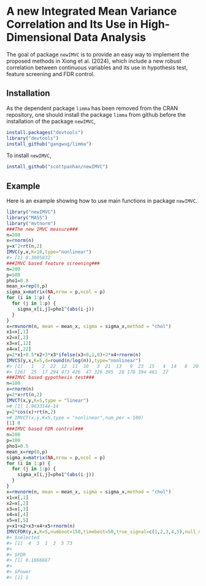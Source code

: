 # A new Integrated Mean Variance Correlation and Its Use in High-Dimensional Data Analysis
The goal of package `newIMVC` is to provide an easy way to implement the proposed methods in Xiong et al. (2024), which include a new robust correlation between continuous variables and its use in hypothesis test, feature screening and FDR control.
## Installation
As the dependent package `limma` has been removed from the CRAN repository, one should install the package `limma` from github before the installation of the package `newIMVC`,
```R
install.packages("devtools")
library("devtools")
install_github("gangwug/limma")
```
To install `newIMVC`,
```R
install_github("scottpanhan/newIMVC")
```
## Example
Here is an example showing how to use main functions in package `newIMVC`.
```R
library("newIMVC")
library("MASS")
library("mvtnorm")
###The new IMVC measure###
n=200
x=rnorm(n)
y=x^2+rt(n,2)
IMVC(y,x,K=10,type="nonlinear")
#> [1] 0.3005832
###IMVC based feature screening###
n=200
p=500
pho1=0.8
mean_x=rep(0,p)
sigma_x=matrix(NA,nrow = p,ncol = p)
for (i in 1:p) {
  for (j in 1:p) {
    sigma_x[i,j]=pho1^(abs(i-j))
  }
}
x=rmvnorm(n, mean = mean_x, sigma = sigma_x,method = "chol")
x1=x[,1]
x2=x[,2]
x3=x[,12]
x4=x[,22]
y=2*x1+0.5*x2+3*x3*ifelse(x3<0,1,0)+2*x4+rnorm(n)
IMVCS(y,x,K=5,d=round(n/log(n)),type="nonlinear")
#> [1]   1   2  22  12  11  10   3  21  13   9  23  15   4  14   8  20  16   5   6  24  49  18   7 472  19
#> [26]  25  17 294 473 426  47 326 395  26 178 394 461  27
###IMVC based gypothesis test###
n=100
x=rnorm(n)
y=2*x+rt(n,2)
IMVCT(x,y,K=5,type = "linear")
># [1] 1.963314e-14
y=2*cos(x)+rt(n,2)
># IMVCT(x,y,K=5,type = "nonlinear",num_per = 100)
[1] 0
###IMVC based FDR control###
n=200
p=100
pho1=0.5
mean_x=rep(0,p)
sigma_x=matrix(NA,nrow = p,ncol = p)
for (i in 1:p) {
  for (j in 1:p) {
    sigma_x[i,j]=pho1^(abs(i-j))
  }
}
x=rmvnorm(n, mean = mean_x, sigma = sigma_x,method = "chol")
x1=x[,1]
x2=x[,2]
x3=x[,3]
x4=x[,4]
x5=x[,5]
y=x1+x2+x3+x4+x5+rnorm(n)
IMVCFDR(y,x,K=5,numboot=150,timeboot=50,true_signal=c(1,2,3,4,5),null_method="hist",alpha=0.2)
#> $selected
#> [1]  4  3  1  2  5 73
#>
#> $FDR
#> [1] 0.1666667
#>
#> $Power
#> [1] 1
```

